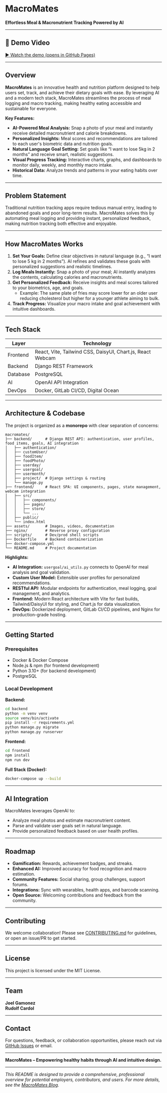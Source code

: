 # MacroMates

**Effortless Meal & Macronutrient Tracking Powered by AI**

---

## 🎥 Demo Video

[▶️ Watch the demo (opens in GitHub Pages)](https://JoelEmmanuel795.github.io/macromates/)

---

## Overview

**MacroMates** is an innovative health and nutrition platform designed to help users set, track, and achieve their dietary goals with ease. By leveraging AI and a modern tech stack, MacroMates streamlines the process of meal logging and macro tracking, making healthy eating accessible and sustainable for everyone.

**Key Features:**

- **AI-Powered Meal Analysis:** Snap a photo of your meal and instantly receive detailed macronutrient and calorie breakdowns.
- **Personalized Insights:** Meal scores and recommendations are tailored to each user's biometric data and nutrition goals.
- **Natural Language Goal Setting:** Set goals like “I want to lose 5kg in 2 months” and receive smart, realistic suggestions.
- **Visual Progress Tracking:** Interactive charts, graphs, and dashboards to monitor daily, weekly, and monthly macro intake.
- **Historical Data:** Analyze trends and patterns in your eating habits over time.

---

## Problem Statement

Traditional nutrition tracking apps require tedious manual entry, leading to abandoned goals and poor long-term results. MacroMates solves this by automating meal logging and providing instant, personalized feedback, making nutrition tracking both effective and enjoyable.

---

## How MacroMates Works

1. **Set Your Goals:** Define clear objectives in natural language (e.g., “I want to lose 5 kg in 2 months”). AI refines and validates these goals with personalized suggestions and realistic timelines.
2. **Log Meals Instantly:** Snap a photo of your meal; AI instantly analyzes the contents, calculating calories and macronutrients.
3. **Get Personalized Feedback:** Receive insights and meal scores tailored to your biometrics, age, and goals.
   - Example: The same plate of fries may score lower for an older user reducing cholesterol but higher for a younger athlete aiming to bulk.
4. **Track Progress:** Visualize your macro intake and goal achievement with intuitive dashboards.

---

## Tech Stack

| Layer    | Technology                                                 |
| -------- | ---------------------------------------------------------- |
| Frontend | React, Vite, Tailwind CSS, DaisyUI, Chart.js, React Webcam |
| Backend  | Django REST Framework                                      |
| Database | PostgreSQL                                                 |
| AI       | OpenAI API Integration                                     |
| DevOps   | Docker, GitLab CI/CD, Digital Ocean                        |

---

## Architecture & Codebase

The project is organized as a **monorepo** with clear separation of concerns:

```
macromates/
├── backend/      # Django REST API: authentication, user profiles, food items, goals, AI integration
│   ├── authentication/
│   ├── customUser/
│   ├── foodItem/
│   ├── foodPhoto/
│   ├── userday/
│   ├── usergoal/
│   ├── usermonth/
│   ├── project/  # Django settings & routing
│   └── manage.py
├── frontend/     # React SPA: UI components, pages, state management, webcam integration
│   ├── src/
│   │   ├── components/
│   │   ├── pages/
│   │   ├── store/
│   │   └── ...
│   ├── public/
│   └── index.html
├── assets/       # Images, videos, documentation
├── nginx/        # Reverse proxy configuration
├── scripts/      # Dev/prod shell scripts
├── Dockerfile    # Backend containerization
├── docker-compose.yml
└── README.md     # Project documentation
```

**Highlights:**

- **AI Integration:** `usergoal/ai_utils.py` connects to OpenAI for meal analysis and goal validation.
- **Custom User Model:** Extensible user profiles for personalized recommendations.
- **RESTful API:** Modular endpoints for authentication, meal logging, goal management, and analytics.
- **Frontend:** Modern React architecture with Vite for fast builds, Tailwind/DaisyUI for styling, and Chart.js for data visualization.
- **DevOps:** Dockerized deployment, GitLab CI/CD pipelines, and Nginx for production-grade hosting.

---

## Getting Started

### Prerequisites

- Docker & Docker Compose
- Node.js & npm (for frontend development)
- Python 3.10+ (for backend development)
- PostgreSQL

### Local Development

**Backend:**

```bash
cd backend
python -m venv venv
source venv/bin/activate
pip install -r requirements.yml
python manage.py migrate
python manage.py runserver
```

**Frontend:**

```bash
cd frontend
npm install
npm run dev
```

**Full Stack (Docker):**

```bash
docker-compose up --build
```

---

## AI Integration

MacroMates leverages OpenAI to:

- Analyze meal photos and estimate macronutrient content.
- Parse and validate user goals set in natural language.
- Provide personalized feedback based on user health profiles.

---

## Roadmap

- **Gamification:** Rewards, achievement badges, and streaks.
- **Enhanced AI:** Improved accuracy for food recognition and macro estimation.
- **Community Features:** Social sharing, group challenges, support forums.
- **Integrations:** Sync with wearables, health apps, and barcode scanning.
- **Open Source:** Welcoming contributions and feedback from the community.

---

## Contributing

We welcome collaboration! Please see [CONTRIBUTING.md](CONTRIBUTING.md) for guidelines, or open an issue/PR to get started.

---

## License

This project is licensed under the MIT License.

---

## Team

**Joel Gamonez**  
**Rudolf Cardol**

---

## Contact

For questions, feedback, or collaboration opportunities, please reach out via [GitHub Issues](https://github.com/your-repo/macromates/issues) or email.

---

**MacroMates – Empowering healthy habits through AI and intuitive design.**

---

_This README is designed to provide a comprehensive, professional overview for potential employers, contributors, and users. For more details, see the [MacroMates Blog](assets/MacroMates%20Blog.pdf)._
